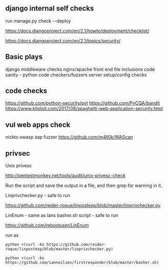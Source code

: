 
django internal self checks
--------------------------------
run manage.py check --deploy

https://docs.djangoproject.com/en/2.1/howto/deployment/checklist/

https://docs.djangoproject.com/en/2.1/topics/security/



Basic plays
-------------
django middleware checks
nginx/apache front end
file inclusions
code sanity - python code checkers/fuzzers
server setup/config checks


code checks
---------------
https://github.com/python-security/pyt
https://github.com/PyCQA/bandit
https://www.kitploit.com/2017/08/spaghetti-web-application-security.html

vul web apps check
--------------------
nickto
owasp zap
fuzzer
https://github.com/m4ll0k/WAScan


privsec
--------
Unix privesc

http://pentestmonkey.net/tools/audit/unix-privesc-check

Run the script and save the output in a file, and then grep for warning in it.

Linprivchecker.py - safe to run

https://github.com/reider-roque/linpostexp/blob/master/linprivchecker.py

LinEnum - same as Ians basher.sh script - safe to run

https://github.com/rebootuser/LinEnum

run as

	python <(curl -ks https://github.com/reider-roque/linpostexp/blob/master/linprivchecker.py)

	python <(curl -ks https://github.com/ianneilsen/firstresponder/blob/master/basher.sh)

